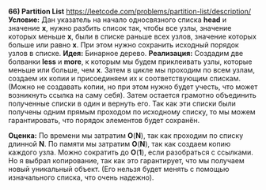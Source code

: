 **66) Partition List**
https://leetcode.com/problems/partition-list/description/
**Условие:**
Дан указатель на начало односвязного списка **head** и значение **x**, нужно разбить список так, чтобы все узлы, значение которых меньше **x**, были в списке раньше всех узлов, значение которых больше или равно **x**.
При этом нужно сохранить исходный порядок узлов в списке.
**Идея:**
Бинарное дерево.
**Реализация:**
    Создадим две болванки **less** и **more**, к которым мы будем приклеивать узлы, которые меньше или больше, чем **x**. Затем в цикле мы проходим по всем узлам, создаем их копии и присоединяем их к соответствующим спискам. (Можно не создавать копии, но при этом нужно будет учесть, что может возникнуть ссылка на саму себя). Затем остается грамотно объединить полученные списки в один и вернуть его. Так как эти списки были получены одним прямым проходом по исходному списку, то мы можем гарантировать, что порядок элементов будет сохранён.

**Оценка:**
    По времени мы затратим **O**(**N**), так как проходим по списку длинной **N**. По памяти мы затратим **O**(**N**), так как создаем копию каждого узла. Можно сократить до **O**(**1**), если разобраться с ссылками. Но я выбрал копирование, так как это гарантирует, что мы получаем новый уникальный объект. (Его нельзя будет менять с помощью изначального списка, что очень надежно).
